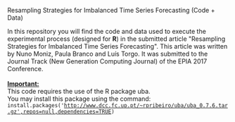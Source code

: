 Resampling Strategies for Imbalanced Time Series Forecasting (Code + Data)

In this repository you will find the code and data used to execute the experimental process (designed for <b>R</b>) in the submitted article "Resampling Strategies for Imbalanced Time Series Forecasting". This article was written by Nuno Moniz, Paula Branco and Luís Torgo. It was submitted to the Journal Track (New Generation Computing Journal) of the EPIA 2017 Conference.
<br/><br/>
<b><u>Important:</b></u><br/>
This code requires the use of the R package uba.<br/>
You may install this package using the command:<br/>
<code>install.packages('http://www.dcc.fc.up.pt/~rpribeiro/uba/uba_0.7.6.tar.gz',repos=null,dependencies=TRUE)</code>
